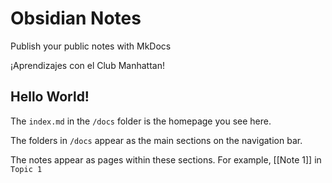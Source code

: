# Obsidian Notes

Publish your public notes with MkDocs

¡Aprendizajes con el Club Manhattan!

## Hello World!

The `index.md` in the `/docs` folder is the homepage you see here.

The folders in `/docs` appear as the main sections on the navigation bar.

The notes appear as pages within these sections. For example, [[Note 1]] in `Topic 1`